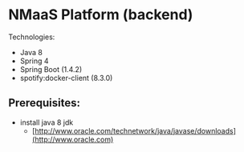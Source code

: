 # NMaaS Platform (backend)

Technologies:
 * Java 8
 * Spring 4
 * Spring Boot (1.4.2)
 * spotify:docker-client (8.3.0)

 Prerequisites:
 ---

  + install java 8 jdk
    - [http://www.oracle.com/technetwork/java/javase/downloads](http://www.oracle.com)